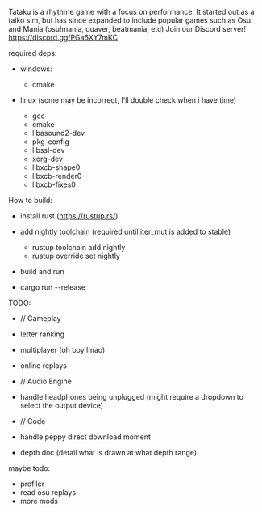 Tataku is a rhythme game with a focus on performance.
It started out as a taiko sim, but has since expanded to include popular games such as Osu and Mania (osu!mania, quaver, beatmania, etc)
Join our Discord server! https://discord.gg/PGa6XY7mKC

required deps:
 - windows:
   - cmake

 - linux (some may be incorrect, I'll double check when i have time)
   - gcc
   - cmake
   - libasound2-dev
   - pkg-config
   - libssl-dev
   - xorg-dev
   - libxcb-shape0
   - libxcb-render0
   - libxcb-fixes0

How to build:
 - install rust (https://rustup.rs/)

 - add nightly toolchain (required until iter_mut is added to stable)
   - rustup toolchain add nightly
   - rustup override set nightly

 - build and run
  - cargo run --release
   

TODO:
- // Gameplay
 - letter ranking
 - multiplayer (oh boy lmao)
 - online replays

- // Audio Engine
 - handle headphones being unplugged (might require a dropdown to select the output device)

- // Code
 - handle peppy direct download moment
 - depth doc (detail what is drawn at what depth range)
  
maybe todo:
 - profiler
 - read osu replays
 - more mods